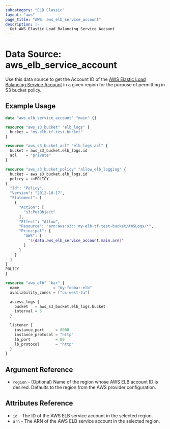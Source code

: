 ```yaml
---
subcategory: "ELB Classic"
layout: "aws"
page_title: "AWS: aws_elb_service_account"
description: |-
  Get AWS Elastic Load Balancing Service Account
---
```


# Data Source: aws_elb_service_account

Use this data source to get the Account ID of the [AWS Elastic Load Balancing Service Account](http://docs.aws.amazon.com/elasticloadbalancing/latest/classic/enable-access-logs.html#attach-bucket-policy)
in a given region for the purpose of permitting in S3 bucket policy.

## Example Usage

```terraform
data "aws_elb_service_account" "main" {}

resource "aws_s3_bucket" "elb_logs" {
  bucket = "my-elb-tf-test-bucket"
}

resource "aws_s3_bucket_acl" "elb_logs_acl" {
  bucket = aws_s3_bucket.elb_logs.id
  acl    = "private"
}

resource "aws_s3_bucket_policy" "allow_elb_logging" {
  bucket = aws_s3_bucket.elb_logs.id
  policy = <<POLICY
{
  "Id": "Policy",
  "Version": "2012-10-17",
  "Statement": [
    {
      "Action": [
        "s3:PutObject"
      ],
      "Effect": "Allow",
      "Resource": "arn:aws:s3:::my-elb-tf-test-bucket/AWSLogs/*",
      "Principal": {
        "AWS": [
          "${data.aws_elb_service_account.main.arn}"
        ]
      }
    }
  ]
}
POLICY
}

resource "aws_elb" "bar" {
  name               = "my-foobar-elb"
  availability_zones = ["us-west-2a"]

  access_logs {
    bucket   = aws_s3_bucket.elb_logs.bucket
    interval = 5
  }

  listener {
    instance_port     = 8000
    instance_protocol = "http"
    lb_port           = 80
    lb_protocol       = "http"
  }
}
```

## Argument Reference

* `region` - (Optional) Name of the region whose AWS ELB account ID is desired.
  Defaults to the region from the AWS provider configuration.


## Attributes Reference

* `id` - The ID of the AWS ELB service account in the selected region.
* `arn` - The ARN of the AWS ELB service account in the selected region.

